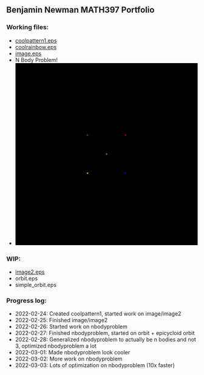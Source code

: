 ## Benjamin Newman MATH397 Portfolio

### Working files:

- [coolpattern1.eps](coolpattern1.eps)
- [coolrainbow.eps](coolrainbow.eps)
- [image.eps](image.eps)
- N Body Problem!  
-  ![3 Body Problem](nbodyproblem/output-5-bodies.gif)

### WIP:

- [image2.eps](image2.eps)
- orbit.eps
- simple_orbit.eps

### Progress log:

- 2022-02-24: Created coolpattern1, started work on image/image2
- 2022-02-25: Finished image/image2
- 2022-02-26: Started work on nbodyproblem
- 2022-02-27: Finished nbodyproblem, started on orbit + epicycloid orbit
- 2022-02-28: Generalized nbodyproblem to actually be n bodies and not 3, optimized nbodyproblem a lot
- 2022-03-01: Made nbodyproblem look cooler
- 2022-03-02: More work on nbodyproblem
- 2022-03-03: Lots of optimization on nbodyproblem (10x faster)